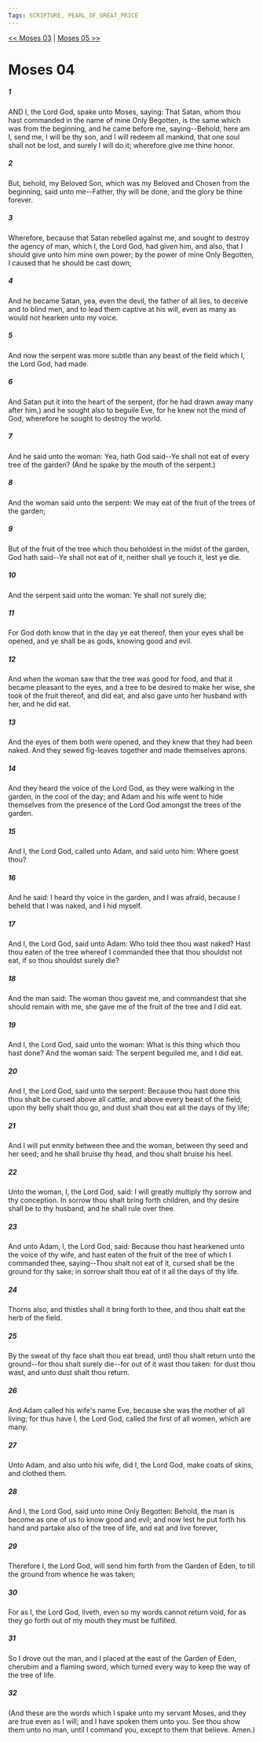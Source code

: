 ```yaml
---
Tags: SCRIPTURE, PEARL_OF_GREAT_PRICE
---
```


[<< Moses 03](PEARL_OF_GREAT_PRICE/01_Moses/Moses_03.md) | [Moses 05 >>](PEARL_OF_GREAT_PRICE/01_Moses/Moses_05.md)

# Moses 04

##### 1
 AND I, the Lord God, spake unto Moses, saying: That Satan, whom thou hast commanded in the name of mine Only Begotten, is the same which was from the beginning, and he came before me, saying--Behold, here am I, send me, I will be thy son, and I will redeem all mankind, that one soul shall not be lost, and surely I will do it; wherefore give me thine honor.
##### 2
 But, behold, my Beloved Son, which was my Beloved and Chosen from the beginning, said unto me--Father, thy will be done, and the glory be thine forever.
##### 3
 Wherefore, because that Satan rebelled against me, and sought to destroy the agency of man, which I, the Lord God, had given him, and also, that I should give unto him mine own power; by the power of mine Only Begotten, I caused that he should be cast down;
##### 4
 And he became Satan, yea, even the devil, the father of all lies, to deceive and to blind men, and to lead them captive at his will, even as many as would not hearken unto my voice.
##### 5
 And now the serpent was more subtle than any beast of the field which I, the Lord God, had made.
##### 6
 And Satan put it into the heart of the serpent, (for he had drawn away many after him,) and he sought also to beguile Eve, for he knew not the mind of God, wherefore he sought to destroy the world.
##### 7
 And he said unto the woman: Yea, hath God said--Ye shall not eat of every tree of the garden? (And he spake by the mouth of the serpent.)
##### 8
 And the woman said unto the serpent: We may eat of the fruit of the trees of the garden;
##### 9
 But of the fruit of the tree which thou beholdest in the midst of the garden, God hath said--Ye shall not eat of it, neither shall ye touch it, lest ye die.
##### 10
 And the serpent said unto the woman: Ye shall not surely die;
##### 11
 For God doth know that in the day ye eat thereof, then your eyes shall be opened, and ye shall be as gods, knowing good and evil.
##### 12
 And when the woman saw that the tree was good for food, and that it became pleasant to the eyes, and a tree to be desired to make her wise, she took of the fruit thereof, and did eat, and also gave unto her husband with her, and he did eat.
##### 13
 And the eyes of them both were opened, and they knew that they had been naked. And they sewed fig-leaves together and made themselves aprons.
##### 14
 And they heard the voice of the Lord God, as they were walking in the garden, in the cool of the day; and Adam and his wife went to hide themselves from the presence of the Lord God amongst the trees of the garden.
##### 15
 And I, the Lord God, called unto Adam, and said unto him: Where goest thou?
##### 16
 And he said: I heard thy voice in the garden, and I was afraid, because I beheld that I was naked, and I hid myself.
##### 17
 And I, the Lord God, said unto Adam: Who told thee thou wast naked? Hast thou eaten of the tree whereof I commanded thee that thou shouldst not eat, if so thou shouldst surely die?
##### 18
 And the man said: The woman thou gavest me, and commandest that she should remain with me, she gave me of the fruit of the tree and I did eat.
##### 19
 And I, the Lord God, said unto the woman: What is this thing which thou hast done? And the woman said: The serpent beguiled me, and I did eat.
##### 20
 And I, the Lord God, said unto the serpent: Because thou hast done this thou shalt be cursed above all cattle, and above every beast of the field; upon thy belly shalt thou go, and dust shalt thou eat all the days of thy life;
##### 21
 And I will put enmity between thee and the woman, between thy seed and her seed; and he shall bruise thy head, and thou shalt bruise his heel.
##### 22
 Unto the woman, I, the Lord God, said: I will greatly multiply thy sorrow and thy conception. In sorrow thou shalt bring forth children, and thy desire shall be to thy husband, and he shall rule over thee.
##### 23
 And unto Adam, I, the Lord God, said: Because thou hast hearkened unto the voice of thy wife, and hast eaten of the fruit of the tree of which I commanded thee, saying--Thou shalt not eat of it, cursed shall be the ground for thy sake; in sorrow shalt thou eat of it all the days of thy life.
##### 24
 Thorns also, and thistles shall it bring forth to thee, and thou shalt eat the herb of the field.
##### 25
 By the sweat of thy face shalt thou eat bread, until thou shalt return unto the ground--for thou shalt surely die--for out of it wast thou taken: for dust thou wast, and unto dust shalt thou return.
##### 26
 And Adam called his wife's name Eve, because she was the mother of all living; for thus have I, the Lord God, called the first of all women, which are many.
##### 27
 Unto Adam, and also unto his wife, did I, the Lord God, make coats of skins, and clothed them.
##### 28
 And I, the Lord God, said unto mine Only Begotten: Behold, the man is become as one of us to know good and evil; and now lest he put forth his hand and partake also of the tree of life, and eat and live forever,
##### 29
 Therefore I, the Lord God, will send him forth from the Garden of Eden, to till the ground from whence he was taken;
##### 30
 For as I, the Lord God, liveth, even so my words cannot return void, for as they go forth out of my mouth they must be fulfilled.
##### 31
 So I drove out the man, and I placed at the east of the Garden of Eden, cherubim and a flaming sword, which turned every way to keep the way of the tree of life.
##### 32
 (And these are the words which I spake unto my servant Moses, and they are true even as I will; and I have spoken them unto you. See thou show them unto no man, until I command you, except to them that believe. Amen.)
